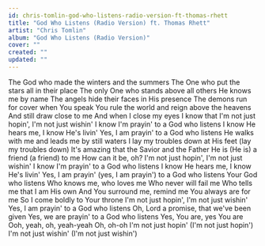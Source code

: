 ```yaml
---
id: chris-tomlin-god-who-listens-radio-version-ft-thomas-rhett
title: "God Who Listens (Radio Version) ft. Thomas Rhett"
artist: "Chris Tomlin"
album: "God Who Listens (Radio Version)"
cover: ""
created: ""
updated: ""
---
```


The God who made the winters and the summers
The One who put the stars all in their place
The only One who stands above all others
He knows me by name
The angels hide their faces in His presence
The demons run for cover when You speak
You rule the world and reign above the heavens
And still draw close to me
And when I close my eyes
I know that
I'm not just hopin', I'm not just wishin'
I know I'm prayin' to a God who listens
I know He hears me, I know He's livin'
Yes, I am prayin' to a God who listens
He walks with me and leads me by still waters
I lay my troubles down at His feet (lay my troubles down)
It's amazing that the Savior and the Father
He is (He is) a friend (a friend) to me
How can it be, oh?
I'm not just hopin', I'm not just wishin'
I know I'm prayin' to a God who listens
I know He hears me, I know He's livin'
Yes, I am prayin' (yes, I am prayin') to a God who listens
Your God who listens
Who knows me, who loves me
Who never will fail me
Who tells me that I am His own
And You surround me, remind me
You always are for me
So I come boldly to Your throne
I'm not just hopin', I'm not just wishin'
Yes, I am prayin' to a God who listens
Oh, Lord a promise, that we've been given
Yes, we are prayin' to a God who listens
Yes, You are, yes You are
Ooh, yeah, oh, yeah-yeah
Oh, oh-oh
I'm not just hopin' (I'm not just hopin')
I'm not just wishin' (I'm not just wishin')